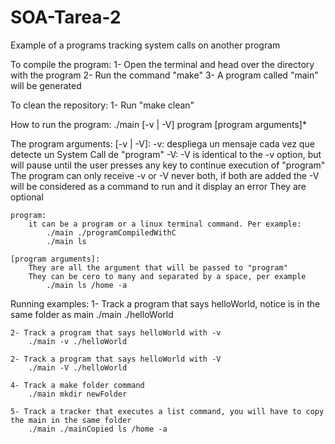 # SOA-Tarea-2
Example of a programs tracking system calls on another program

To compile the program:
    1- Open the terminal and head over the directory with the program
    2- Run the command "make"
    3- A program called "main" will be generated
    
To clean the repository:
    1- Run "make clean"

How to run the program:
    ./main [-v | -V] program [program arguments]*

The program arguments:
    [-v | -V]: 
        -v: despliega un mensaje cada vez que detecte un System Call de "program"
        -V: -V is identical to the -v option, but will pause until the user presses any key to continue execution of "program"
        The program can only receive -v or -V never both, if both are added the -V will be considered as a command to run and it display an error
        They are optional

    program: 
        it can be a program or a linux terminal command. Per example:
            ./main ./programCompiledWithC
            ./main ls
    
    [program arguments]:
        They are all the argument that will be passed to "program"
        They can be cero to many and separated by a space, per example
            ./main ls /home -a
    
Running examples:
    1- Track a program that says helloWorld, notice is in the same folder as main
        ./main ./helloWorld

    2- Track a program that says helloWorld with -v
        ./main -v ./helloWorld

    2- Track a program that says helloWorld with -V
        ./main -V ./helloWorld

    4- Track a make folder command
        ./main mkdir newFolder

    5- Track a tracker that executes a list command, you will have to copy the main in the same folder
        ./main ./mainCopied ls /home -a